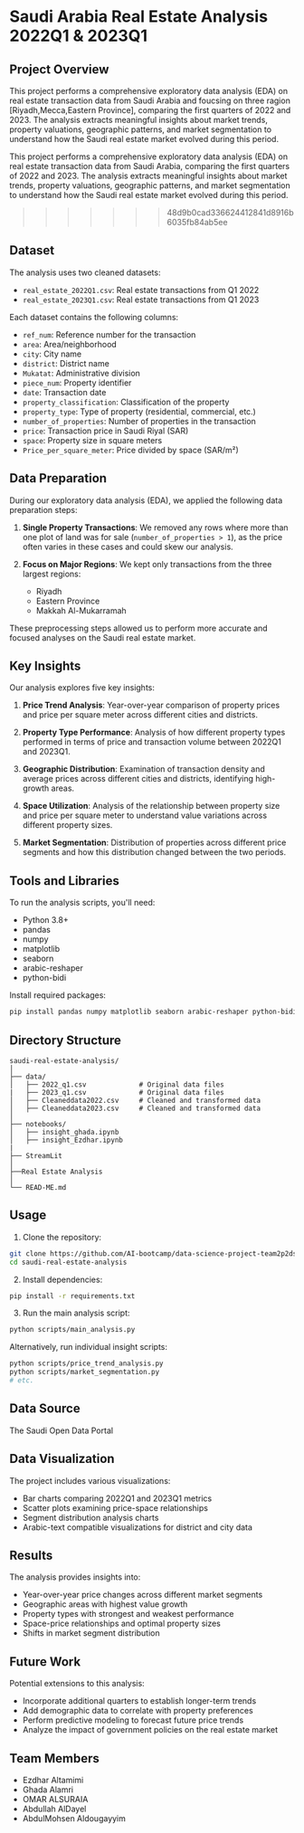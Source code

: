 # Saudi Arabia Real Estate Analysis 2022Q1 & 2023Q1

## Project Overview


This project performs a comprehensive exploratory data analysis (EDA) on real estate transaction data from Saudi Arabia and foucsing on three ragion [Riyadh,Mecca,Eastern Province], comparing the first quarters of 2022 and 2023. The analysis extracts meaningful insights about market trends, property valuations, geographic patterns, and market segmentation to understand how the Saudi real estate market evolved during this period.


This project performs a comprehensive exploratory data analysis (EDA) on real estate transaction data from Saudi Arabia, comparing the first quarters of 2022 and 2023. The analysis extracts meaningful insights about market trends, property valuations, geographic patterns, and market segmentation to understand how the Saudi real estate market evolved during this period.
>>>>>>> 48d9b0cad336624412841d8916b6035fb84ab5ee

## Dataset

The analysis uses two cleaned datasets:
- `real_estate_2022Q1.csv`: Real estate transactions from Q1 2022
- `real_estate_2023Q1.csv`: Real estate transactions from Q1 2023

Each dataset contains the following columns:
- `ref_num`: Reference number for the transaction
- `area`: Area/neighborhood
- `city`: City name
- `district`: District name
- `Mukatat`: Administrative division
- `piece_num`: Property identifier
- `date`: Transaction date
- `property_classification`: Classification of the property
- `property_type`: Type of property (residential, commercial, etc.)
- `number_of_properties`: Number of properties in the transaction
- `price`: Transaction price in Saudi Riyal (SAR)
- `space`: Property size in square meters
- `Price_per_square_meter`: Price divided by space (SAR/m²)

## Data Preparation

During our exploratory data analysis (EDA), we applied the following data preparation steps:

1. **Single Property Transactions**: We removed any rows where more than one plot of land was for sale (`number_of_properties > 1`), as the price often varies in these cases and could skew our analysis.

2. **Focus on Major Regions**: We kept only transactions from the three largest regions:
   - Riyadh
   - Eastern Province
   - Makkah Al-Mukarramah

These preprocessing steps allowed us to perform more accurate and focused analyses on the Saudi real estate market.

## Key Insights

Our analysis explores five key insights:

1. **Price Trend Analysis**: Year-over-year comparison of property prices and price per square meter across different cities and districts.

2. **Property Type Performance**: Analysis of how different property types performed in terms of price and transaction volume between 2022Q1 and 2023Q1.

3. **Geographic Distribution**: Examination of transaction density and average prices across different cities and districts, identifying high-growth areas.

4. **Space Utilization**: Analysis of the relationship between property size and price per square meter to understand value variations across different property sizes.

5. **Market Segmentation**: Distribution of properties across different price segments and how this distribution changed between the two periods.

## Tools and Libraries

To run the analysis scripts, you'll need:

- Python 3.8+
- pandas
- numpy
- matplotlib
- seaborn
- arabic-reshaper
- python-bidi

Install required packages:
```bash
pip install pandas numpy matplotlib seaborn arabic-reshaper python-bidi
```

## Directory Structure

```
saudi-real-estate-analysis/
│
├── data/
│   ├── 2022_q1.csv             # Original data files
|   ├── 2023_q1.csv             # Original data files
│   ├── Cleaneddata2022.csv     # Cleaned and transformed data
│   ├── Cleaneddata2023.csv     # Cleaned and transformed data
│
├── notebooks/
│   ├── insight_ghada.ipynb  
│   ├── insight_Ezdhar.ipynb       
|
├── StreamLit       
│
├──Real Estate Analysis              
│
└── READ-ME.md            
```

## Usage

1. Clone the repository:
```bash
git clone https://github.com/AI-bootcamp/data-science-project-team2p2ds.git 
cd saudi-real-estate-analysis
```

2. Install dependencies:
```bash
pip install -r requirements.txt
```

3. Run the main analysis script:
```bash
python scripts/main_analysis.py
```

Alternatively, run individual insight scripts:
```bash
python scripts/price_trend_analysis.py
python scripts/market_segmentation.py
# etc.
```

## Data Source

The Saudi Open Data Portal

## Data Visualization

The project includes various visualizations:
- Bar charts comparing 2022Q1 and 2023Q1 metrics
- Scatter plots examining price-space relationships
- Segment distribution analysis charts
- Arabic-text compatible visualizations for district and city data

## Results

The analysis provides insights into:
- Year-over-year price changes across different market segments
- Geographic areas with highest value growth
- Property types with strongest and weakest performance
- Space-price relationships and optimal property sizes
- Shifts in market segment distribution

## Future Work

Potential extensions to this analysis:
- Incorporate additional quarters to establish longer-term trends
- Add demographic data to correlate with property preferences
- Perform predictive modeling to forecast future price trends
- Analyze the impact of government policies on the real estate market

## Team Members

- Ezdhar Altamimi 
- Ghada Alamri
- OMAR ALSURAIA
- Abdullah AlDayel
- AbdulMohsen Aldougayyim